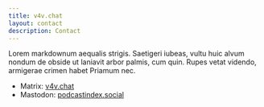 ```yaml
---
title: v4v.chat
layout: contact
description: Contact
---
```


Lorem markdownum aequalis strigis. Saetigeri iubeas, vultu huic alvum nondum de obside ut laniavit arbor palmis, cum quin. Rupes vetat videndo, armigerae crimen habet Priamum nec.

- Matrix: [v4v.chat](https://v4v.chat)
- Mastodon: [podcastindex.social](https://podcastindex.social)
